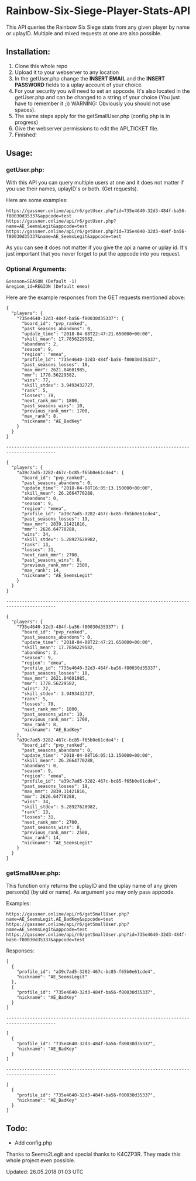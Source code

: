 # Rainbow-Six-Siege-Player-Stats-API
This API queries the Rainbow Six Siege stats from any given player by name or uplayID. Multiple and mixed requests at one are also possible.

## Installation:
1. Clone this whole repo
2. Upload it to your webserver to any location
3. In the getUser.php change the **INSERT EMAIL** and the **INSERT PASSWORD** fields to a uplay account of your choice.
4. For your security you will need to set an appcode. It's also located in the getUser.php and can be changed to a string of your choice (You just have to remember it ;)) WARNING: Obviously you should not use spaces).
5. The same steps apply for the getSmallUser.php (config.php is in progress)
6. Give the webserver permissions to edit the API_TICKET file.
7. Finished!

## Usage:
### getUser.php:
With this API you can query multiple users at one and it does not matter if you use their names, uplayID's or both. (Get requests).

Here are some examples:
```
https://gassner.online/api/r6/getUser.php?id=735e4640-32d3-484f-ba56-f80030d35337&appcode=test
https://gassner.online/api/r6/getUser.php?name=AE_SeemsLegit&appcode=test
https://gassner.online/api/r6/getUser.php?id=735e4640-32d3-484f-ba56-f80030d35337&name=AE_SeemsLegit&appcode=test
```
As you can see it does not matter if you give the api a name or uplay id. It's just important that you never forget to put the appcode into you request.

### Optional Arguments:
```
&season=SEASON (Default -1)
&region_id=REGION (Default emea)
```

Here are the example responses from the GET requests mentioned above:
```
{
  "players": {
    "735e4640-32d3-484f-ba56-f80030d35337": {
      "board_id": "pvp_ranked",
      "past_seasons_abandons": 0,
      "update_time": "2018-04-08T22:47:21.650000+00:00",
      "skill_mean": 17.7856229582,
      "abandons": 2,
      "season": 9,
      "region": "emea",
      "profile_id": "735e4640-32d3-484f-ba56-f80030d35337",
      "past_seasons_losses": 10,
      "max_mmr": 2621.04601985,
      "mmr": 1778.56229582,
      "wins": 77,
      "skill_stdev": 3.9493432727,
      "rank": 5,
      "losses": 78,
      "next_rank_mmr": 1800,
      "past_seasons_wins": 10,
      "previous_rank_mmr": 1700,
      "max_rank": 8,
      "nickname": "AE_BadKey"
    }
  }
}

-----------------------------------------------------------------------------------------

{
  "players": {
    "a39c7ad5-3282-467c-bc85-f65b0e61cde4": {
      "board_id": "pvp_ranked",
      "past_seasons_abandons": 0,
      "update_time": "2018-04-08T16:05:13.150000+00:00",
      "skill_mean": 26.2664770288,
      "abandons": 0,
      "season": 9,
      "region": "emea",
      "profile_id": "a39c7ad5-3282-467c-bc85-f65b0e61cde4",
      "past_seasons_losses": 19,
      "max_mmr": 2839.11421816,
      "mmr": 2626.64770288,
      "wins": 34,
      "skill_stdev": 5.28927628982,
      "rank": 13,
      "losses": 31,
      "next_rank_mmr": 2700,
      "past_seasons_wins": 8,
      "previous_rank_mmr": 2500,
      "max_rank": 14,
      "nickname": "AE_SeemsLegit"
    }
  }
}

-----------------------------------------------------------------------------------------

{
  "players": {
    "735e4640-32d3-484f-ba56-f80030d35337": {
      "board_id": "pvp_ranked",
      "past_seasons_abandons": 0,
      "update_time": "2018-04-08T22:47:21.650000+00:00",
      "skill_mean": 17.7856229582,
      "abandons": 2,
      "season": 9,
      "region": "emea",
      "profile_id": "735e4640-32d3-484f-ba56-f80030d35337",
      "past_seasons_losses": 10,
      "max_mmr": 2621.04601985,
      "mmr": 1778.56229582,
      "wins": 77,
      "skill_stdev": 3.9493432727,
      "rank": 5,
      "losses": 78,
      "next_rank_mmr": 1800,
      "past_seasons_wins": 10,
      "previous_rank_mmr": 1700,
      "max_rank": 8,
      "nickname": "AE_BadKey"
    },
    "a39c7ad5-3282-467c-bc85-f65b0e61cde4": {
      "board_id": "pvp_ranked",
      "past_seasons_abandons": 0,
      "update_time": "2018-04-08T16:05:13.150000+00:00",
      "skill_mean": 26.2664770288,
      "abandons": 0,
      "season": 9,
      "region": "emea",
      "profile_id": "a39c7ad5-3282-467c-bc85-f65b0e61cde4",
      "past_seasons_losses": 19,
      "max_mmr": 2839.11421816,
      "mmr": 2626.64770288,
      "wins": 34,
      "skill_stdev": 5.28927628982,
      "rank": 13,
      "losses": 31,
      "next_rank_mmr": 2700,
      "past_seasons_wins": 8,
      "previous_rank_mmr": 2500,
      "max_rank": 14,
      "nickname": "AE_SeemsLegit"
    }
  }
}

```
### getSmallUser.php:
This function only returns the uplayID and the uplay name of any given person(s) (by uid or name). As argument you may only pass appcode.

Examples:
```
https://gassner.online/api/r6/getSmallUser.php?name=AE_SeemsLegit,AE_BadKey&appcode=test
https://gassner.online/api/r6/getSmallUser.php?name=AE_SeemsLegit&appcode=test
https://gassner.online/api/r6/getSmallUser.php?id=735e4640-32d3-484f-ba56-f80030d35337&appcode=test
```
Responses:
```
[
  {
    "profile_id": "a39c7ad5-3282-467c-bc85-f65b0e61cde4",
    "nickname": "AE_SeemsLegit"
  },
  {
    "profile_id": "735e4640-32d3-484f-ba56-f80030d35337",
    "nickname": "AE_BadKey"
  }
]

-----------------------------------------------------------------------------------------

[
  {
    "profile_id": "735e4640-32d3-484f-ba56-f80030d35337",
    "nickname": "AE_BadKey"
  }
]

-----------------------------------------------------------------------------------------

[
  {
    "profile_id": "735e4640-32d3-484f-ba56-f80030d35337",
    "nickname": "AE_BadKey"
  }
]
```

## Todo:
- Add config.php

Thanks to Seems2Legit and special thanks to K4CZP3R. They made this whole project even possible.

Updated: 26.05.2018 01:03 UTC
